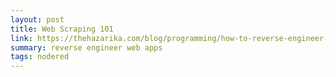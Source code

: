 ```yaml
---
layout: post
title: Web Scraping 101
link: https://thehazarika.com/blog/programming/how-to-reverse-engineer-web-apps/
summary: reverse engineer web apps
tags: nodered
---
```

